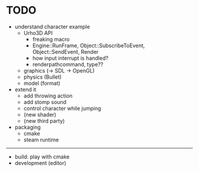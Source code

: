 <!--
{
  "title": "Game Development",
  "date": "2016-10-19T06:58:21.000Z",
  "category": "",
  "tags": [],
  "draft": true
}
-->

# TODO

- understand character example
  - Urho3D API
    - freaking macro
    - Engine::RunFrame, Object::SubscribeToEvent, Object::SendEvent, Render
    - how input interrupt is handled?
    - renderpathcommand, type??
  - graphics (-> SDL -> OpenGL)
  - physics (Bullet)
  - model (format)
- extend it
  - add throwing action
  - add stomp sound
  - control character while jumping
  - (new shader)
  - (new third party)
- packaging
  - cmake
  - steam runtime

---

- build: play with cmake
- development (editor)